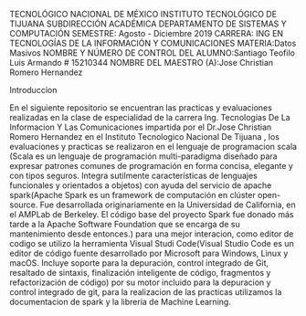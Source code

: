 TECNOLÓGICO NACIONAL DE MÉXICO
INSTITUTO TECNOLÓGICO DE TIJUANA
SUBDIRECCIÓN ACADÉMICA
DEPARTAMENTO DE SISTEMAS Y COMPUTACIÓN
SEMESTRE: Agosto - Diciembre 2019
CARRERA: ING EN TECNOLOGÍAS DE LA INFORMACIÓN Y COMUNICACIONES
MATERIA:Datos Masivos
NOMBRE Y NÚMERO DE CONTROL DEL ALUMNO:Santiago Teofilo Luis Armando # 15210344
NOMBRE DEL MAESTRO (A):Jose Christian Romero Hernandez


Introduccion

En el siguiente repositorio se encuentran las practicas y evaluaciones realizadas en la clase de especialidad de la carrera Ing. Tecnologias De La Informacion Y Las Comunicaciones impartida por el Dr.Jose Christian Romero Hernandez en el Instituto Tecnologico Nacional De Tijuana , los evaluaciones y practicas se realizaron en el lenguaje de programacion scala (Scala es un lenguaje de programación multi-paradigma diseñado para expresar patrones comunes de programación en forma concisa, elegante y con tipos seguros. Integra sutilmente características de lenguajes funcionales y orientados a objetos) con ayuda del servicio de apache spark(Apache Spark es un framework de computación en clúster open-source. Fue desarrollada originariamente en la Universidad de California, en el AMPLab de Berkeley. El código base del proyecto Spark fue donado más tarde a la Apache Software Foundation que se encarga de su mantenimiento desde entonces.) para una mejor interacion, como editor de codigo se utilizo la herramienta Visual Studi Code(Visual Studio Code es un editor de código fuente desarrollado por Microsoft para Windows, Linux y macOS. Incluye soporte para la depuración, control integrado de Git, resaltado de sintaxis, finalización inteligente de código, fragmentos y refactorización de código) por su motor incluido para la depuracion y control integrado de git, para la realizacion de las practicas utilizamos la documentacion de spark y la libreria de Machine Learning.

